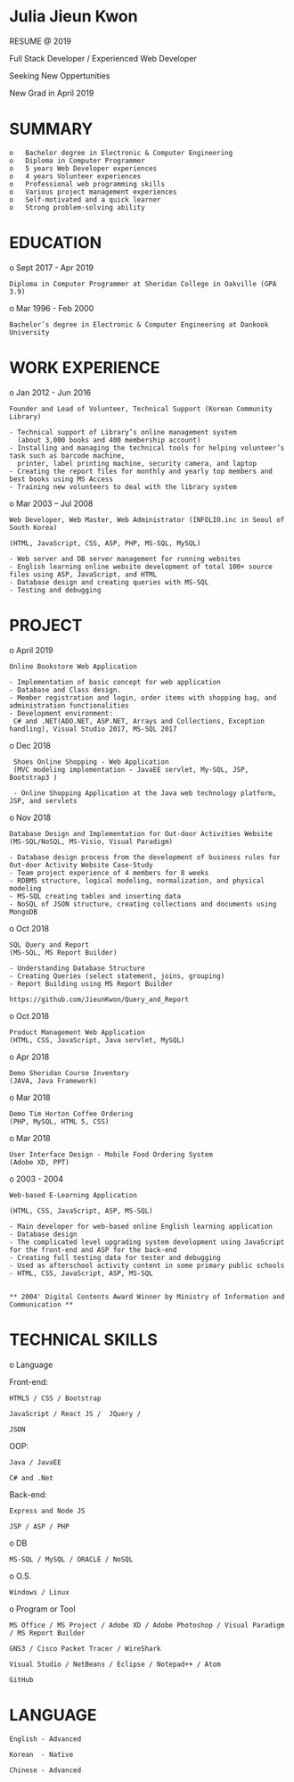 


 #              Julia Jieun Kwon



RESUME @ 2019 

Full Stack Developer / Experienced Web Developer

Seeking New Oppertunities

New Grad in April 2019  


# SUMMARY

    o	Bachelor degree in Electronic & Computer Engineering
    o	Diploma in Computer Programmer
    o	5 years Web Developer experiences
    o	4 years Volunteer experiences
    o	Professional web programming skills
    o	Various project management experiences 
    o	Self-motivated and a quick learner
    o	Strong problem-solving ability



# EDUCATION


o Sept 2017 - Apr 2019 	

    Diploma in Computer Programmer at Sheridan College in Oakville (GPA 3.9)
    
o Mar 1996 - Feb 2000	

    Bachelor’s degree in Electronic & Computer Engineering at Dankook University   
    


# WORK EXPERIENCE                 

o Jan 2012 - Jun 2016

    Founder and Lead of Volunteer, Technical Support (Korean Community Library)

    - Technical support of Library’s online management system 
      (about 3,000 books and 400 membership account)    
    - Installing and managing the technical tools for helping volunteer’s task such as barcode machine, 
      printer, label printing machine, security camera, and laptop
    - Creating the report files for monthly and yearly top members and best books using MS Access
    - Training new volunteers to deal with the library system 


o Mar 2003 – Jul 2008	

    Web Developer, Web Master, Web Administrator (INFOLIO.inc in Seoul of South Korea)
    
    (HTML, JavaScript, CSS, ASP, PHP, MS-SQL, MySQL) 
    
    - Web server and DB server management for running websites
    - English learning online website development of total 100+ source files using ASP, JavaScript, and HTML
    - Database design and creating queries with MS-SQL 
    - Testing and debugging  
 
 

# PROJECT

o April 2019
   
    Online Bookstore Web Application 
    
    - Implementation of basic concept for web application 
    - Database and Class design. 
    - Member registration and login, order items with shopping bag, and administration functionalities  
    - Development environment: 
     C# and .NET(ADO.NET, ASP.NET, Arrays and Collections, Exception handling), Visual Studio 2017, MS-SQL 2017

o Dec 2018

     Shoes Online Shopping - Web Application
     (MVC modeling implementation - JavaEE servlet, My-SQL, JSP, Bootstrap3 )
     
     - Online Shopping Application at the Java web technology platform, JSP, and servlets
      

o Nov 2018

    Database Design and Implementation for Out-door Activities Website
    (MS-SQL/NoSQL, MS-Visio, Visual Paradigm)
    
    - Database design process from the development of business rules for Out-door Activity Website Case-Study
    - Team project experience of 4 members for 8 weeks 
    - RDBMS structure, logical modeling, normalization, and physical modeling
    - MS-SQL creating tables and inserting data 
    - NoSQL of JSON structure, creating collections and documents using MongoDB 

o Oct 2018

    SQL Query and Report
    (MS-SQL, MS Report Builder)
    
    - Understanding Database Structure 
    - Creating Queries (select statement, joins, grouping) 
    - Report Building using MS Report Builder 
    
    https://github.com/JieunKwon/Query_and_Report

o Oct 2018

    Product Management Web Application  
    (HTML, CSS, JavaScript, Java servlet, MySQL)
     
o Apr 2018	

    Demo Sheridan Course Inventory 
    (JAVA, Java Framework) 
    
o Mar 2018	

    Demo Tim Horton Coffee Ordering  
    (PHP, MySQL, HTML 5, CSS)
    
o Mar 2018	

    User Interface Design - Mobile Food Ordering System 
    (Adobe XD, PPT) 
    
o 2003 - 2004	

    Web-based E-Learning Application
    
    (HTML, CSS, JavaScript, ASP, MS-SQL)
    
    - Main developer for web-based online English learning application
    - Database design 
    - The complicated level upgrading system development using JavaScript for the front-end and ASP for the back-end
    - Creating full testing data for tester and debugging 
    - Used as afterschool activity content in some primary public schools
    - HTML, CSS, JavaScript, ASP, MS-SQL 


    ** 2004' Digital Contents Award Winner by Ministry of Information and Communication **



# TECHNICAL SKILLS


o Language 

   Front-end: 
    
    HTML5 / CSS / Bootstrap 
    
    JavaScript / React JS /  JQuery / 
    
    JSON
    
  OOP:

    Java / JavaEE
    
    C# and .Net
    
  Back-end:
  
    Express and Node JS
  
    JSP / ASP / PHP
    

o DB 

    MS-SQL / MySQL / ORACLE / NoSQL

o O.S. 
    
    Windows / Linux 


o Program or Tool

    MS Office / MS Project / Adobe XD / Adobe Photoshop / Visual Paradigm / MS Report Builder
    
    GNS3 / Cisco Packet Tracer / WireShark

    Visual Studio / NetBeans / Eclipse / Notepad++ / Atom
    
    GitHub
    
    
    
    
# LANGUAGE


    English - Advanced

    Korean  - Native

    Chinese - Advanced


